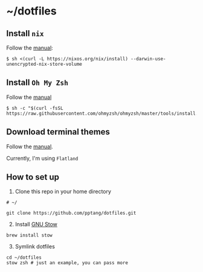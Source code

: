 # ~/dotfiles

## Install `nix`

Follow the [manual](https://nixos.org/nix/manual/#sect-macos-installation):

```
$ sh <(curl -L https://nixos.org/nix/install) --darwin-use-unencrypted-nix-store-volume
```

## Install `Oh My Zsh`

Follow the [manual](https://github.com/ohmyzsh/ohmyzsh)

```
$ sh -c "$(curl -fsSL https://raw.githubusercontent.com/ohmyzsh/ohmyzsh/master/tools/install.sh)"
```

## Download terminal themes

Follow the [manual](https://github.com/lysyi3m/macos-terminal-themes).

Currently, I'm using `Flatland`

## How to set up

1. Clone this repo in your home directory
```
# ~/

git clone https://github.com/pptang/dotfiles.git
```

2. Install [GNU Stow](https://www.gnu.org/software/stow/)
```
brew install stow
```

3. Symlink dotfiles
```
cd ~/dotfiles
stow zsh # just an example, you can pass more
``` 


